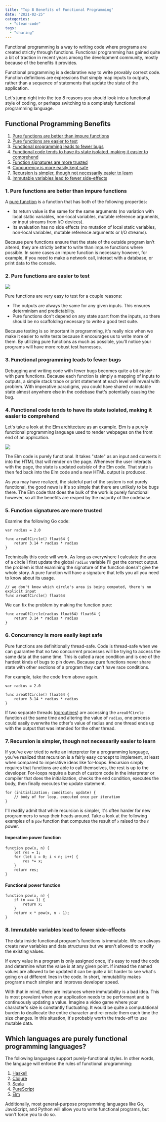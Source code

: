 ```yaml
---
title: "Top 8 Benefits of Functional Programming"
date: "2021-02-25"
categories: 
  - "clean-code"
tags: 
  - "sharing"
---
```


Functional programming is a way to writing code where programs are created strictly through functions. Functional programming has gained quite a bit of traction in recent years among the development community, mostly because of the benefits it provides.

Functional programming is a declarative way to write provably correct code. Function definitions are expressions that simply map inputs to outputs, rather than a sequence of statements that update the state of the application.

Let's jump right into the top 8 reasons you should look into a functional style of coding, or perhaps switching to a completely functional programming language.

## Functional Programming Benefits

1. [Pure functions are better than impure functions](#impure)
2. [Pure functions are easier to test](#test)
3. [Functional programming leads to fewer bugs](#bugs)
4. [Functional code tends to have its state isolated, making it easier to comprehend](#state)
5. [Function signatures are more trusted](#signatures)
6. [Concurrency is more easily kept safe](#concurrency)
7. [Recursion is simpler, though not necessarily easier to learn](#recursion)
8. [Immutable variables lead to fewer side-effects](#side-effects)

### 1\. Pure functions are better than impure functions

A [pure function](https://qvault.io/2020/09/07/how-to-make-pure-functions-in-go/) is a function that has both of the following properties:

- Its return value is the same for the same arguments (no variation with local static variables, non-local variables, mutable reference arguments, or input streams from I/O devices).
- Its evaluation has no side effects (no mutation of local static variables, non-local variables, mutable reference arguments or I/O streams).

Because pure functions ensure that the state of the outside program isn't altered, they are strictly better to write than impure functions where possible. In some cases an impure function is necessary however, for example, if you need to make a network call, interact with a database, or print data to the console.

### 2\. Pure functions are easier to test

![](images/testing-in-bio-lab-300x204.jpeg)

Pure functions are very easy to test for a couple reasons:

- The outputs are always the same for any given inputs. This ensures determinism and predictability.
- Pure functions don't depend on any state apart from the inputs, so there should be no scaffolding necessary to write a good test suite.

Because testing is so important in programming, it's really nice when we make it easier to write tests because it encourages us to write more of them. By utilizing pure functions as much as possible, you'll notice your programs will have more robust test harnesses.

### 3\. Functional programming leads to fewer bugs

Debugging and writing code with fewer bugs becomes quite a bit easier with pure functions. Because each function is simply a mapping of inputs to outputs, a simple stack trace or print statement at each level will reveal with problem. With imperative paradigms, you could have shared or mutable state almost anywhere else in the codebase that's potentially causing the bug.

### 4\. Functional code tends to have its state isolated, making it easier to comprehend

Let's take a look at the [Elm architecture](https://guide.elm-lang.org/architecture/) as an example. Elm is a purely functional programming language used to render webpages on the front end of an application.

![](images/elm-architecture-300x230.jpg)

The Elm code is purely functional. It takes "state" as an input and converts it into the HTML that will render on the page. Whenever the user interacts with the page, the state is updated _outside_ of the Elm code. That state is then fed back into the Elm code and a new HTML output is produced.

As you may have realized, the stateful part of the system is not purely functional, the good news is it's so simple that there are unlikely to be bugs there. The Elm code that does the bulk of the work is purely functional however, so all the benefits are reaped by the majority of the codebase.

### 5\. Function signatures are more trusted

Examine the following Go code:

```
var radius = 2.0

func areaOfCircle() float64 {
    return 3.14 * radius * radius
}
```

Technically this code will work. As long as everywhere I calculate the area of a circle I first update the global `radius` variable I'll get the correct output. the problem is that examining the signature of the function doesn't give the whole story. A pure function will have a signature that tells you all you need to know about its usage.

```
// we don't know which circle's area is being computed, there's no explicit input
func areaOfCircle() float64
```

We can fix the problem by making the function pure:

```
func areaOfCircle(radius float64) float64 {
    return 3.14 * radius * radius
}
```

### 6\. Concurrency is more easily kept safe

Pure functions are definitionally thread-safe. Code is thread-safe when we can guarantee that no two concurrent processes will be trying to access the same data at the same time. This is called a race condition and is one of the hardest kinds of bugs to pin down. Because pure functions never share state with other sections of a program they can't have race conditions.

For example, take the code from above again.

```
var radius = 2.0

func areaOfCircle() float64 {
    return 3.14 * radius * radius
}
```

If two separate threads ([goroutines](https://qvault.io/2020/05/11/concurrency-in-rust-can-it-stack-up-against-gos-goroutines/)) are accessing the `areaOfCircle` function at the same time and altering the value of `radius`, one process could easily overwrite the other's value of radius and one thread ends up with the output that was intended for the other thread.

### 7\. Recursion is simpler, though not necessarily easier to learn

If you've ever tried to write an interpreter for a programming language, you've realized that recursion is a fairly easy concept to implement, at least when compared to imperative ideas like for-loops. Recursion simply requires that functions are able to call themselves, the rest is up to the developer. For-loops require a bunch of custom code in the interpreter or compiler that does the initialization, checks the end condition, executes the body, then finally executes the update statement.

```
for (initialization; condition; update) {
    // body of for loop, executed once per iteration
}
```

I'll readily admit that while recursion is simpler, it's often harder for new programmers to wrap their heads around. Take a look at the following examples of a `pow` function that computes the result of `x` raised to the `n` power.

#### Imperative power function

```
function pow(x, n) {
    let res = 1;
    for (let i = 0; i < n; i++) {
        res *= x;
    }
    return res;
}
```

#### Functional power function

```
function pow(x, n) {
    if (n === 1) {
        return x;
    }
    return x * pow(x, n - 1);
}
```

### 8\. Immutable variables lead to fewer side-effects

The data inside functional program's functions is immutable. We can always create new variables and data structures but we aren't allowed to modify the existing values.

If every value in a program is only assigned once, it's easy to read the code and determine what the value is at any given point. If instead the named values are allowed to be updated it can be quite a bit harder to see what's going on at different lines in the code. In short, immutability makes programs much simpler and improves developer speed.

With that in mind, there are instances where immutability is a bad idea. This is most prevalent when your application needs to be performant and is continuously updating a value. Imagine a video game where your character's size is constantly fluctuating. It would be quite a computational burden to deallocate the entire character and re-create them each time the size changes. In this situation, it's probably worth the trade-off to use mutable data.

## Which languages are purely functional programming languages?

The following languages support purely-functional styles. In other words, the language will enforce the rules of functional programming:

1. [Haskell](https://www.haskell.org/)
2. [Clojure](https://clojure.org/)
3. [Scala](https://www.scala-lang.org/)
4. [PureScript](https://www.purescript.org/)
5. [Elm](https://elm-lang.org/)

Additionally, most general-purpose programming languages like Go, JavaScript, and Python will allow you to write functional programs, but won't force you to do so.
